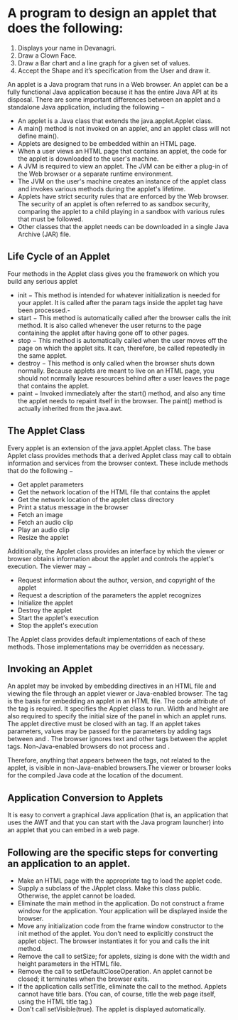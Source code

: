 # A program to design an applet that does the following:

1. Displays your name in Devanagri.
2. Draw a Clown Face.
3. Draw a Bar chart and a line graph for a given set of values.
4. Accept the Shape and it’s specification from the User and draw it.

An applet is a Java program that runs in a Web browser. An applet can be a fully functional Java application because it has the entire Java API at its disposal.
There are some important differences between an applet and a standalone Java application, including the following −
- An applet is a Java class that extends the java.applet.Applet class.
- A main() method is not invoked on an applet, and an applet class will not define main().
- Applets are designed to be embedded within an HTML page.
-  When a user views an HTML page that contains an applet, the code for the applet is downloaded to the user's machine.
- A JVM is required to view an applet. The JVM can be either a plug-in of the Web browser or a separate runtime environment.
- The JVM on the user's machine creates an instance of the applet class and invokes various methods during the applet's lifetime.
- Applets have strict security rules that are enforced by the Web browser. The security of an applet is often referred to as sandbox security, comparing the applet to a child playing in a sandbox with various rules that must be followed.
- Other classes that the applet needs can be downloaded in a single Java Archive (JAR) file.

## Life Cycle of an Applet
Four methods in the Applet class gives you the framework on which you build any serious applet 
- init − This method is intended for whatever initialization is needed for your applet. It is called after the param tags inside the applet tag have been processed.-
- start − This method is automatically called after the browser calls the init method. It is also called whenever the user returns to the page containing the applet after having gone off to other pages.
- stop − This method is automatically called when the user moves off the page on which the applet sits. It can, therefore, be called repeatedly in the same applet.
- destroy − This method is only called when the browser shuts down normally. Because applets are meant to live on an HTML page, you should not normally leave resources behind after a user leaves the page that contains the applet.
- paint − Invoked immediately after the start() method, and also any time the applet needs to 
repaint itself in the browser. The paint() method is actually inherited from the java.awt.

## The Applet Class
Every applet is an extension of the java.applet.Applet class. The base Applet class provides methods that a derived Applet class may call to obtain information and services from the browser context.
These include methods that do the following −
- Get applet parameters
- Get the network location of the HTML file that contains the applet
- Get the network location of the applet class directory
- Print a status message in the browser
- Fetch an image
- Fetch an audio clip
- Play an audio clip
- Resize the applet

Additionally, the Applet class provides an interface by which the viewer or browser obtains 
information about the applet and controls the applet's execution. The viewer may −
- Request information about the author, version, and copyright of the applet
- Request a description of the parameters the applet recognizes
- Initialize the applet
- Destroy the applet
- Start the applet's execution
- Stop the applet's execution

The Applet class provides default implementations of each of these methods. Those implementations may be overridden as necessary. 

## Invoking an Applet
An applet may be invoked by embedding directives in an HTML file and viewing the file through  an applet viewer or Java-enabled browser.
The <applet> tag is the basis for embedding an applet in an HTML file. The code attribute of the <applet> tag is required. It specifies the Applet class to run. Width and height are also required to specify the initial size of the panel in which an applet runs. The applet directive must be closed with an </applet> tag. If an applet takes parameters, values may be passed for the parameters by adding <param> tags between <applet> and </applet>. The browser ignores text and other tags between the applet tags.
Non-Java-enabled browsers do not process <applet> and </applet>. 
  
Therefore, anything that appears between the tags, not related to the applet, is visible in non-Java-enabled browsers.The viewer or browser looks for the compiled Java code at the location of the document.

## Application Conversion to Applets
It is easy to convert a graphical Java application (that is, an application that uses the AWT and that you can start with the Java program launcher) into an applet that you can embed in a web page.

## Following are the specific steps for converting an application to an applet.
- Make an HTML page with the appropriate tag to load the applet code.
- Supply a subclass of the JApplet class. Make this class public. Otherwise, the applet 
cannot be loaded.
- Eliminate the main method in the application. Do not construct a frame window for the 
application. Your application will be displayed inside the browser.
- Move any initialization code from the frame window constructor to the init method of the 
applet. You don't need to explicitly construct the applet object. The browser instantiates it 
for you and calls the init method.
- Remove the call to setSize; for applets, sizing is done with the width and height 
parameters in the HTML file.
- Remove the call to setDefaultCloseOperation. An applet cannot be closed; it terminates 
when the browser exits.
- If the application calls setTitle, eliminate the call to the method. Applets cannot have title 
bars. (You can, of course, title the web page itself, using the HTML title tag.)
- Don't call setVisible(true). The applet is displayed automatically.
